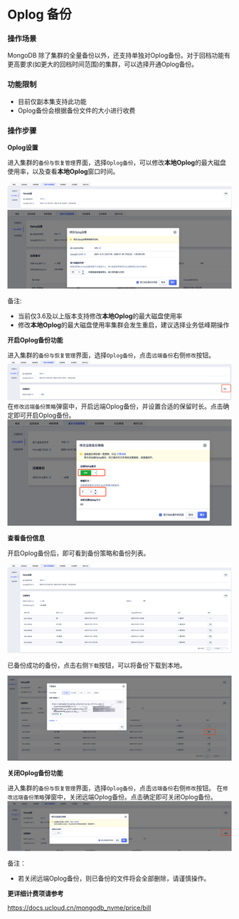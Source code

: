 # Oplog 备份

### 操作场景

MongoDB 除了集群的全量备份以外，还支持单独对Oplog备份。对于回档功能有更高要求(如更大的回档时间范围)的集群，可以选择开通Oplog备份。

### 功能限制

* 目前仅副本集支持此功能
* Oplog备份会根据备份文件的大小进行收费

### 操作步骤

**Oplog设置**

进入集群的`备份与恢复管理`界面，选择`Oplog备份`，可以修改**本地Oplog**的最大磁盘使用率，以及查看**本地Oplog**窗口时间。

![image](../images/guide/oplog_backup_3.png)
![image](../images/guide/oplog_backup_4.png)

备注:

- 当前仅3.6及以上版本支持修改**本地Oplog**的最大磁盘使用率
- 修改**本地Oplog**的最大磁盘使用率集群会发生重启，建议选择业务低峰期操作

**开启Oplog备份功能**

进入集群的`备份与恢复管理`界面，选择`Oplog备份`，点击`远端备份`右侧`修改`按钮。
![image](../images/guide/oplog_backup_1.png)
在`修改远端备份策略`弹窗中，开启远端Oplog备份，并设置合适的保留时长。点击确定即可开启Oplog备份。
![image](../images/guide/oplog_backup_2.png)

**查看备份信息**

开启Oplog备份后，即可看到备份策略和备份列表。

![image](../images/guide/oplog_backup_5.png)

已备份成功的备份，点击右侧`下载`按钮，可以将备份下载到本地。

![image](../images/guide/oplog_backup_6.png)

**关闭Oplog备份功能**

进入集群的`备份与恢复管理`界面，选择`Oplog备份`，点击`远端备份`右侧`修改`按钮。
在`修改远端备份策略`弹窗中，关闭远端Oplog备份。点击确定即可关闭Oplog备份。
![image](../images/guide/oplog_backup_7.png)

备注：

- 若关闭远端Oplog备份，则已备份的文件将会全部删除，请谨慎操作。

**更详细计费项请参考**

https://docs.ucloud.cn/mongodb_nvme/price/bill
